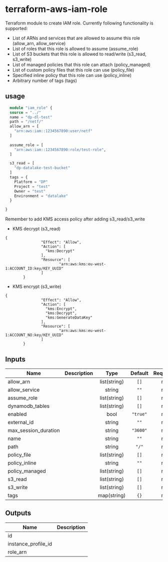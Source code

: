 # terraform-aws-iam-role

Terraform module to create IAM role. Currently following functionality is supported:
* List of ARNs and services that are allowed to assume this role (allow_arn, allow_service)
* List of roles that this role is allowed to assume (assume_role)
* List of S3 buckets that this role is allowed to read/write (s3_read, s3_write)
* List of managed policies that this role can attach (policy_managed)
* List of custom policy files that this role can use (policy_file)
* Specified inline policy that this role can use (policy_inline)
* Arbitrary number of tags (tags)

## usage

```terraform
  module "iam_role" {
  source = "../"
  name = "dp-dl-test"
  path = "/netf/"
  allow_arn = [
    "arn:aws:iam::1234567890:user/netf"
  ]
  
  assume_role = [
    "arn:aws:iam::1234567890:role/test-role",
  ]

  s3_read = [
    "dp-datalake-test-bucket"
  ]
  tags = {
    Platform = "DP"
    Project = "test"
    Owner = "test"
    Environment = "datalake"
  }

}
```

Remember to add KMS access policy after adding s3_read/s3_write
* KMS decrypt (s3_read)
```
{
                "Effect": "Allow",
                "Action": [
                  "kms:Decrypt"
                ],
                "Resource": [
                        "arn:aws:kms:eu-west-1:ACCOUNT_ID:key/KEY_UUID"
                ]
        }
```
* KMS encrypt (s3_write)
```
{
                "Effect": "Allow",
                "Action": [
                  "kms:Encrypt",
                  "kms:Decrypt",
                  "kms:GenerateDataKey"
                ],
                "Resource": [
                        "arn:aws:kms:eu-west-1:ACCOUNT_NO:key/KEY_UUID"
                ]
        }

```

<!-- BEGINNING OF PRE-COMMIT-TERRAFORM DOCS HOOK -->     
## Inputs

| Name | Description | Type | Default | Required |
|------|-------------|:----:|:-----:|:-----:|
| allow\_arn |  | list(string) | `[]` | no |
| allow\_service |  | string | `""` | no |
| assume\_role |  | list(string) | `[]` | no |
| dynamodb\_tables |  | list(string) | `[]` | no |
| enabled |  | bool | `"true"` | no |
| external\_id |  | string | `""` | no |
| max\_session\_duration |  | string | `"3600"` | no |
| name |  | string | `""` | no |
| path |  | string | `"/"` | no |
| policy\_file |  | list(string) | `[]` | no |
| policy\_inline |  | string | `""` | no |
| policy\_managed |  | list(string) | `[]` | no |
| s3\_read |  | list(string) | `[]` | no |
| s3\_write |  | list(string) | `[]` | no |
| tags |  | map(string) | `{}` | no |

## Outputs

| Name | Description |
|------|-------------|
| id |  |
| instance\_profile\_id |  |
| role\_arn |  |

<!-- END OF PRE-COMMIT-TERRAFORM DOCS HOOK -->
